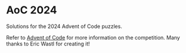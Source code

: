 # AoC 2024

Solutions for the 2024 Advent of Code puzzles.

Refer to [Advent of Code](https://adventofcode.com/) for more information on the competition. Many thanks to Eric Wastl for creating it!
